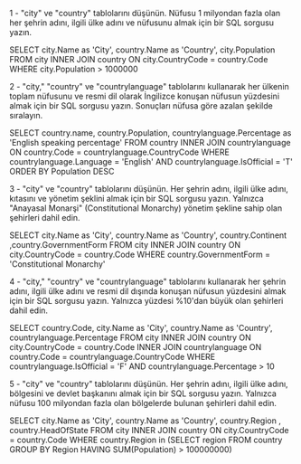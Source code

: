 1 - "city" ve "country" tablolarını düşünün. Nüfusu 1 milyondan fazla olan her şehrin adını, ilgili ülke adını ve nüfusunu almak için bir SQL sorgusu yazın.

SELECT city.Name as 'City', country.Name as 'Country', city.Population 
FROM city
INNER JOIN country
ON city.CountryCode = country.Code
WHERE city.Population > 1000000



2 - "city," "country" ve "countrylanguage" tablolarını kullanarak her ülkenin toplam nüfusunu ve resmi dil olarak İngilizce konuşan nüfusun yüzdesini almak için bir SQL sorgusu yazın. Sonuçları nüfusa göre azalan şekilde sıralayın.


SELECT country.name, country.Population, countrylanguage.Percentage as 'English speaking percentage'
FROM country
INNER JOIN countrylanguage
ON country.Code = countrylanguage.CountryCode
WHERE countrylanguage.Language = 'English' AND countrylanguage.IsOfficial = 'T' 
ORDER BY Population DESC


3 - "city" ve "country" tablolarını düşünün. Her şehrin adını, ilgili ülke adını, kıtasını ve yönetim şeklini almak için bir SQL sorgusu yazın. Yalnızca "Anayasal Monarşi" (Constitutional Monarchy) yönetim şekline sahip olan şehirleri dahil edin.


SELECT city.Name as 'City', country.Name as 'Country', country.Continent ,country.GovernmentForm
FROM city
INNER JOIN country
ON city.CountryCode = country.Code
WHERE country.GovernmentForm = 'Constitutional Monarchy'



4 - "city," "country" ve "countrylanguage" tablolarını kullanarak her şehrin adını, ilgili ülke adını ve resmi dil dışında konuşan nüfusun yüzdesini almak için bir SQL sorgusu yazın. Yalnızca yüzdesi %10'dan büyük olan şehirleri dahil edin.


SELECT country.Code, city.Name as 'City', country.Name as 'Country', countrylanguage.Percentage
FROM city
INNER JOIN country
ON city.CountryCode = country.Code
INNER JOIN countrylanguage
ON country.Code = countrylanguage.CountryCode
WHERE countrylanguage.IsOfficial = 'F' AND countrylanguage.Percentage > 10




5 - "city" ve "country" tablolarını düşünün. Her şehrin adını, ilgili ülke adını, bölgesini ve devlet başkanını almak için bir SQL sorgusu yazın. Yalnızca nüfusu 100 milyondan fazla olan bölgelerde bulunan şehirleri dahil edin.


SELECT city.Name as 'City', country.Name as 'Country', country.Region , country.HeadOfState
FROM city
INNER JOIN country
ON city.CountryCode = country.Code
WHERE country.Region in (SELECT region FROM country GROUP BY Region HAVING SUM(Population) > 100000000)